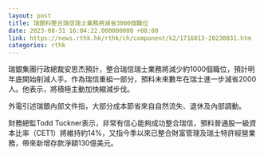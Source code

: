 ```yaml
---
layout: post
title: 瑞銀料整合瑞信瑞士業務將減省3000個職位
date: 2023-08-31 16:04:22.000000000 +08:00
link: https://news.rthk.hk/rthk/ch/component/k2/1716013-20230831.htm
categories: rthk
---
```


瑞銀集團行政總裁安思杰預計，整合瑞信瑞士業務將減少約1000個職位，預計明年底開始削減人手。作為瑞信重組一部分，預料未來數年在瑞士進一步減省2000人。他表示，將積極主動加快縮減步伐。

外電引述瑞銀內部文件指，大部分成本節省來自自然流失、退休及內部調動。

財務總監Todd Tuckner表示，非常有信心能夠成功整合瑞信，預料普通股一級資本比率（CET1）將維持約14%，又指今季以來已整合財富管理及瑞士特許經營業務，帶來新增存款淨額130億美元。
